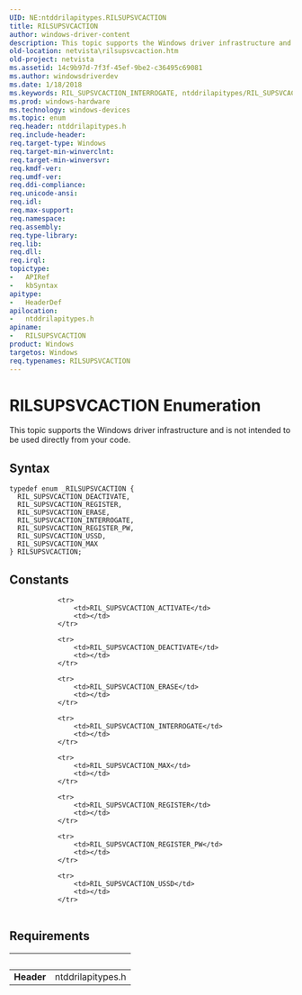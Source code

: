 ```yaml
---
UID: NE:ntddrilapitypes.RILSUPSVCACTION
title: RILSUPSVCACTION
author: windows-driver-content
description: This topic supports the Windows driver infrastructure and is not intended to be used directly from your code.
old-location: netvista\rilsupsvcaction.htm
old-project: netvista
ms.assetid: 14c9b97d-7f3f-45ef-9be2-c36495c69081
ms.author: windowsdriverdev
ms.date: 1/18/2018
ms.keywords: RIL_SUPSVCACTION_INTERROGATE, ntddrilapitypes/RIL_SUPSVCACTION_MAX, ntddrilapitypes/RIL_SUPSVCACTION_REGISTER_PW, RIL_SUPSVCACTION_REGISTER, RIL_SUPSVCACTION_MAX, ntddrilapitypes/RIL_SUPSVCACTION_DEACTIVATE, RIL_SUPSVCACTION_REGISTER_PW, RIL_SUPSVCACTION_USSD, ntddrilapitypes/RIL_SUPSVCACTION_USSD, netvista.rilsupsvcaction, RIL_SUPSVCACTION_DEACTIVATE, ntddrilapitypes/RIL_SUPSVCACTION_ERASE, RIL_SUPSVCACTION_ERASE, ntddrilapitypes/RILSUPSVCACTION, ntddrilapitypes/RIL_SUPSVCACTION_INTERROGATE, RILSUPSVCACTION, RILSUPSVCACTION enumeration [Network Drivers Starting with Windows Vista], ntddrilapitypes/RIL_SUPSVCACTION_REGISTER
ms.prod: windows-hardware
ms.technology: windows-devices
ms.topic: enum
req.header: ntddrilapitypes.h
req.include-header: 
req.target-type: Windows
req.target-min-winverclnt: 
req.target-min-winversvr: 
req.kmdf-ver: 
req.umdf-ver: 
req.ddi-compliance: 
req.unicode-ansi: 
req.idl: 
req.max-support: 
req.namespace: 
req.assembly: 
req.type-library: 
req.lib: 
req.dll: 
req.irql: 
topictype:
-	APIRef
-	kbSyntax
apitype:
-	HeaderDef
apilocation:
-	ntddrilapitypes.h
apiname:
-	RILSUPSVCACTION
product: Windows
targetos: Windows
req.typenames: RILSUPSVCACTION
---
```


# RILSUPSVCACTION Enumeration
This topic supports the Windows driver infrastructure and is not intended to be used directly from your code.

## Syntax
````
typedef enum _RILSUPSVCACTION { 
  RIL_SUPSVCACTION_DEACTIVATE,
  RIL_SUPSVCACTION_REGISTER,
  RIL_SUPSVCACTION_ERASE,
  RIL_SUPSVCACTION_INTERROGATE,
  RIL_SUPSVCACTION_REGISTER_PW,
  RIL_SUPSVCACTION_USSD,
  RIL_SUPSVCACTION_MAX
} RILSUPSVCACTION;
````

## Constants

<table>
            
                <tr>
                    <td>RIL_SUPSVCACTION_ACTIVATE</td>
                    <td></td>
                </tr>
            
                <tr>
                    <td>RIL_SUPSVCACTION_DEACTIVATE</td>
                    <td></td>
                </tr>
            
                <tr>
                    <td>RIL_SUPSVCACTION_ERASE</td>
                    <td></td>
                </tr>
            
                <tr>
                    <td>RIL_SUPSVCACTION_INTERROGATE</td>
                    <td></td>
                </tr>
            
                <tr>
                    <td>RIL_SUPSVCACTION_MAX</td>
                    <td></td>
                </tr>
            
                <tr>
                    <td>RIL_SUPSVCACTION_REGISTER</td>
                    <td></td>
                </tr>
            
                <tr>
                    <td>RIL_SUPSVCACTION_REGISTER_PW</td>
                    <td></td>
                </tr>
            
                <tr>
                    <td>RIL_SUPSVCACTION_USSD</td>
                    <td></td>
                </tr>
</table>


## Requirements
| &nbsp; | &nbsp; |
| ---- |:---- |
| **Header** | ntddrilapitypes.h |
